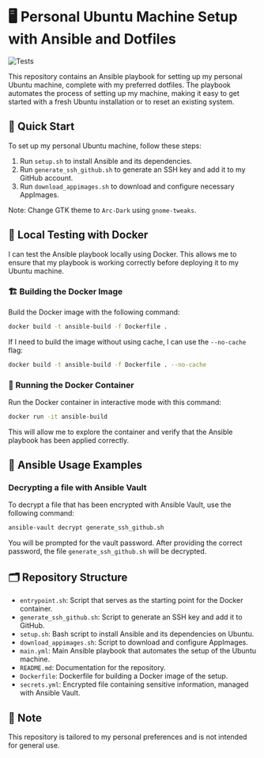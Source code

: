 # 🖥️ Personal Ubuntu Machine Setup with Ansible and Dotfiles

![Tests](https://github.com/dombean/ansible/actions/workflows/main.yml/badge.svg)

This repository contains an Ansible playbook for setting up my personal Ubuntu machine, 
complete with my preferred dotfiles. The playbook automates the process of setting up
my machine, making it easy to get started with a fresh Ubuntu installation or to 
reset an existing system.

## 🚀 Quick Start

To set up my personal Ubuntu machine, follow these steps:

1. Run `setup.sh` to install Ansible and its dependencies.
2. Run `generate_ssh_github.sh` to generate an SSH key and add it to my GitHub account.
3. Run `download_appimages.sh` to download and configure necessary AppImages.

Note: Change GTK theme to `Arc-Dark` using `gnome-tweaks`.

## 🐳 Local Testing with Docker

I can test the Ansible playbook locally using Docker. This allows me to ensure that 
my playbook is working correctly before deploying it to my Ubuntu machine.

### 🏗️ Building the Docker Image

Build the Docker image with the following command:

```bash
docker build -t ansible-build -f Dockerfile .
```

If I need to build the image without using cache, I can use the `--no-cache` flag:

```bash
docker build -t ansible-build -f Dockerfile . --no-cache
```

### 🏃 Running the Docker Container

Run the Docker container in interactive mode with this command:

```bash
docker run -it ansible-build
```

This will allow me to explore the container and verify that the Ansible 
playbook has been applied correctly.

## 📝 Ansible Usage Examples

### Decrypting a file with Ansible Vault

To decrypt a file that has been encrypted with Ansible Vault, use the following command:

```bash
ansible-vault decrypt generate_ssh_github.sh
```

You will be prompted for the vault password. After providing the correct password, 
the file `generate_ssh_github.sh` will be decrypted.

## 🗂️ Repository Structure

- `entrypoint.sh`: Script that serves as the starting point for the Docker container.
- `generate_ssh_github.sh`: Script to generate an SSH key and add it to GitHub.
- `setup.sh`: Bash script to install Ansible and its dependencies on Ubuntu.
- `download_appimages.sh`: Script to download and configure AppImages.
- `main.yml`: Main Ansible playbook that automates the setup of the Ubuntu machine.
- `README.md`: Documentation for the repository.
- `Dockerfile`: Dockerfile for building a Docker image of the setup.
- `secrets.yml`: Encrypted file containing sensitive information, managed with Ansible Vault.

## 📝 Note

This repository is tailored to my personal preferences and is not intended for general use. 